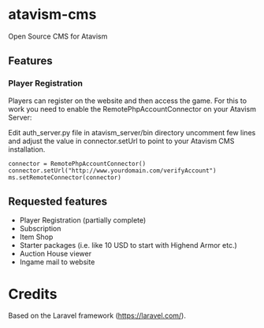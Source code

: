 # atavism-cms
Open Source CMS for Atavism

## Features

### Player Registration
Players can register on the website and then access the game.
For this to work you need to enable the RemotePhpAccountConnector on your Atavism Server:

Edit auth_server.py file in atavism_server/bin directory uncomment few lines and adjust the
value in connector.setUrl to point to your Atavism CMS installation.

```
connector = RemotePhpAccountConnector()
connector.setUrl("http://www.yourdomain.com/verifyAccount")
ms.setRemoteConnector(connector)
```

## Requested features
* Player Registration (partially complete)
* Subscription
* Item Shop
* Starter packages (i.e. like 10 USD to start with Highend Armor etc.)
* Auction House viewer
* Ingame mail to website

# Credits
Based on the Laravel framework (https://laravel.com/).
